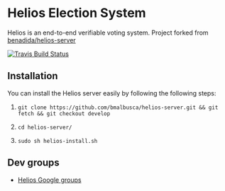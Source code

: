 # Helios Election System

Helios is an end-to-end verifiable voting system. Project forked from [benadida/helios-server](https://github.com/benadida/helios-server)

[![Travis Build Status](https://travis-ci.org/benadida/helios-server.svg?branch=master)](https://travis-ci.org/benadida/helios-server)


## Installation 

You can install the Helios server easily by following the following steps:

1.  ```git clone https://github.com/bmalbusca/helios-server.git && git fetch && git checkout develop```
  
2.  ```cd helios-server/```
   
3.   ```sudo sh helios-install.sh```


##  Dev groups

- [Helios Google groups](https://groups.google.com/g/helios-voting/)
